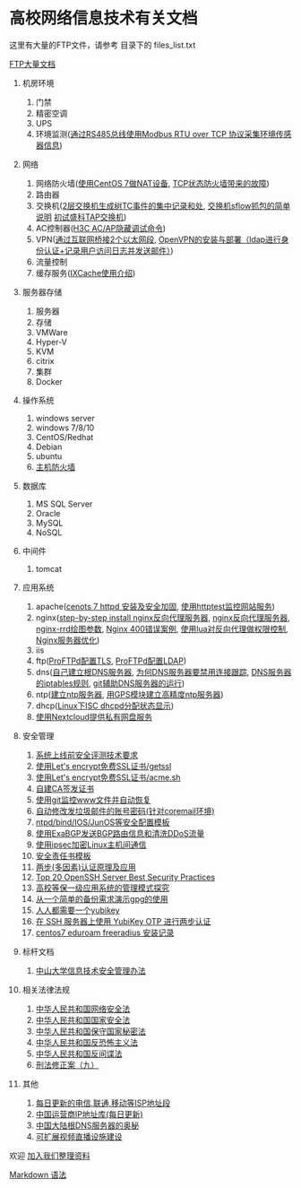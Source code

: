 # 高校网络信息技术有关文档

这里有大量的FTP文件，请参考 目录下的 files_list.txt

   [FTP大量文档](FTP)


1. 机房环境
    1. 门禁
    2. 精密空调
    3. UPS
    4. 环境监测([通过RS485总线使用Modbus RTU over TCP 协议采集环境传感器信息](env/modbus/README.md))
2. 网络
    1. 网络防火墙([使用CentOS 7做NAT设备](network/nat/centos7/README.md), [TCP状态防火墙带来的故障](network/firewall/tcpstate/README.md))
    2. 路由器
    3. 交换机([2层交换机生成树TC事件的集中记录和处](network/switch/stptc/README.md), [交换机sflow抓包的简单说明](network/switch/sflow/README.md) [初试盛科TAP交换机](network/switch/tap/README.md))
    4. AC控制器([H3C AC/AP隐藏调试命令](network/wireless/h3c/README.md))
    5. VPN([通过互联网桥接2个以太网段](https://github.com/bg6cq/ethudp/blob/master/sample2/README.md), [
OpenVPN的安装与部署（ldap进行身份认证+记录用户访问日志并发送邮件）](network/vpn/openvpn_ldap/README.md))
    6. 流量控制
    7. 缓存服务([IXCache使用介绍](network/ixcache/README.md))
3. 服务器存储
    1. 服务器
    2. 存储
    3. VMWare
    4. Hyper-V
    5. KVM
    6. citrix
    7. 集群
    8. Docker
4. 操作系统
    1. windows server
    2. windows 7/8/10
    3. CentOS/Redhat
    4. Debian
    5. ubuntu
    6. [主机防火墙](OS/firewall/README.md)
5. 数据库
    1. MS SQL Server
    2. Oracle
    3. MySQL
    4. NoSQL
6. 中间件
    1. tomcat
7. 应用系统
    1. apache([cenots 7 httpd 安装及安全加固](https://abanger.github.io/maintenance/2018/06/08/centos-7-httpd-security-reinforcement.html), [使用httptest监控网站服务](app/www/httpmonitor/README.md))
    2. nginx([step-by-step install nginx反向代理服务器](https://github.com/bg6cq/nginx-install), [nginx反向代理服务器](app/nginx/README.md), [nginx-rrd绘图参数](app/nginx/nginx-rrd/README.md), [Nginx 400错误案例](app/nginx/Cases.md), [使用lua对反向代理做权限控制](https://github.com/bg6cq/nginxauth), [Nginx服务器优化](app/nginx/nginx-opt))
    3. iis
    4. ftp([ProFTPd配置TLS](app/ftp/proftpd-tls.md), [ProFTPd配置LDAP](app/ftp/proftpd-ldap.md))
    5. dns([自己建立根DNS服务器](app/dns/root/README.md), [为何DNS服务器要禁用连接跟踪](app/dns/whynoconntrack/README.md), [DNS服务器的iptables规则](app/dns/iptables/README.md), [git辅助DNS服务器的运行](app/dns/dns_with_git/README.md))
    6. ntp([建立ntp服务器](app/ntp/README.md), [用GPS模块建立高精度ntp服务器](app/ntp/gps/README.md))
    7. dhcp([Linux下ISC dhcpd分配状态显示](app/dhcp/dhcpd-pool/README.md))
    8. [使用Nextcloud提供私有网盘服务](app/nextcloud/README.md)
8. 安全管理
    1. [系统上线前安全评测技术要求](security/checklist/README.md)
    2. [使用Let's encrypt免费SSL证书/getssl](security/ssl/letsencrypt/README.md)
    3. [使用Let's encrypt免费SSL证书/acme.sh](security/ssl/acme.sh/README.md)
    4. [自建CA签发证书](security/ca/README.md)
    5. [使用git监控www文件并自动恢复](security/www/git/README.md)
    6. [自动修改发垃圾邮件的账号密码(针对coremail环境)](security/mail/README.md)
    7. [ntpd/bind/IOS/JunOS等安全配置模板](http://www.team-cymru.org/templates.html)
    8. [使用ExaBGP发送BGP路由信息和清洗DDoS流量](security/bgp/exabgp/README.md)
    9. [使用ipsec加密Linux主机间通信](security/ipsec/README.md)
   10. [安全责任书模板](security/anquanzerenshu.md)
   11. [两步(多因素)认证原理及应用](security/mfa/README.md)
   12. [Top 20 OpenSSH Server Best Security Practices](https://www.cyberciti.biz/tips/linux-unix-bsd-openssh-server-best-practices.html)
   13. [高校等保一级应用系统的管理模式探究](security/l1.md)
   14. [从一个简单的备份需求演示gpg的使用](security/gpg/README.md)
   15. [人人都需要一个yubikey](security/yubikey/README.md)
   16. [在 SSH 服务器上使用 YubiKey OTP 进行两步认证](security/ssh-yubikey-otp/README.md)
   17. [centos7 eduroam freeradius 安装记录](other/eduroam/README.md)

9. 标杆文档
    1. [中山大学信息技术安全管理办法](http://info.sysu.edu.cn/node/160)
	
10. 相关法律法规
    1. [中华人民共和国网络安全法](http://www.npc.gov.cn/npc/xinwen/2016-11/07/content_2001605.htm)
    2. [中华人民共和国国家安全法](http://www.npc.gov.cn/npc/xinwen/2015-07/07/content_1941161.htm)
    3. [中华人民共和国保守国家秘密法](http://www.npc.gov.cn/huiyi/cwh/1114/2010-04/29/content_1571766.htm)
    4. [中华人民共和国反恐怖主义法](http://www.npc.gov.cn/npc/xinwen/2015-12/28/content_1957401.htm)
    5. [中华人民共和国反间谍法](http://www.npc.gov.cn/npc/xinwen/2014-11/02/content_1884660.htm)
    6. [刑法修正案（九）](http://www.npc.gov.cn/npc/xinwen/2015-08/31/content_1945587.htm)
11. 其他
    1. [每日更新的电信,联通,移动等ISP地址段](https://ispip.clang.cn)
    2. [中国运营商IP地址库(每日更新)](https://github.com/gaoyifan/china-operator-ip/tree/ip-lists)
    3. [中国大陆根DNS服务器的奥秘](other/dns/README.md)
    4. [可扩展视频直播设施建设](other/live/README.md)

欢迎 [加入我们整理资料](work.md)

[Markdown 语法](http://wowubuntu.com/markdown/)
